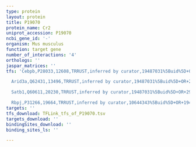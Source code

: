 ```yaml
---
type: protein
layout: protein
title: P19070
protein_name: Cr2
uniprot_accession: P19070
ncbi_gene_id: '-'
organism: Mus musculus
function: target gene
number_of_interactions: '4'
orthologs: ''
jaspar_matrices: ''
tfs: 'Cebpb,P28033,12608,TRRUST,inferred by curator,19487031%5Buid%5D+OR+29087512%5Buid%5D,Yes

  Arid3a,Q62431,13496,TRRUST,inferred by curator,19487031%5Buid%5D+OR+29087512%5Buid%5D,Yes

  Satb1,Q60611,20230,TRRUST,inferred by curator,19487031%5Buid%5D+OR+29087512%5Buid%5D,Yes

  Rbpj,P31266,19664,TRRUST,inferred by curator,10644343%5Buid%5D+OR+19487031%5Buid%5D+OR+29087512%5Buid%5D,Yes'
targets: ''
tfs_download: TFLink_tfs_of_P19070.tsv
targets_download: ''
bindingSites_download: ''
binding_sites_ls: ''

---
```

